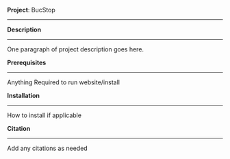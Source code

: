 
**Project**: BucStop
_____________________________________________________________________

**Description**
_____________________________________________________________________
One paragraph of project description goes here.

**Prerequisites**
_____________________________________________________________________
Anything Required to run website/install

**Installation**
_____________________________________________________________________
How to install if applicable 

**Citation**
_____________________________________________________________________
Add any citations as needed
